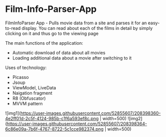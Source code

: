 # Film-Info-Parser-App

FilmInfoParser App - Pulls movie data from a site and parses it for an easy-to-read display.
You can read about each of the films in detail by simply clicking on it and thus go to the viewing page

The main functions of the application:
- Automatic download of data about all movies
- Loading additional data about a movie after switching to it

Uses of technology:
- Picasso 
- Jsoup
- ViewModel, LiveData
- Naigation fragment
- R8 (Obfuscator)
- MVVM pattern


![img1](https://user-images.githubusercontent.com/52855607/208398360-4e2ff01d-2c5f-4124-985b-c1f6a593ef8c.png | width=500)
![img2](https://user-images.githubusercontent.com/52855607/208398364-6c86e09a-7b6f-4767-8722-5c1cce982374.png | width=500)
